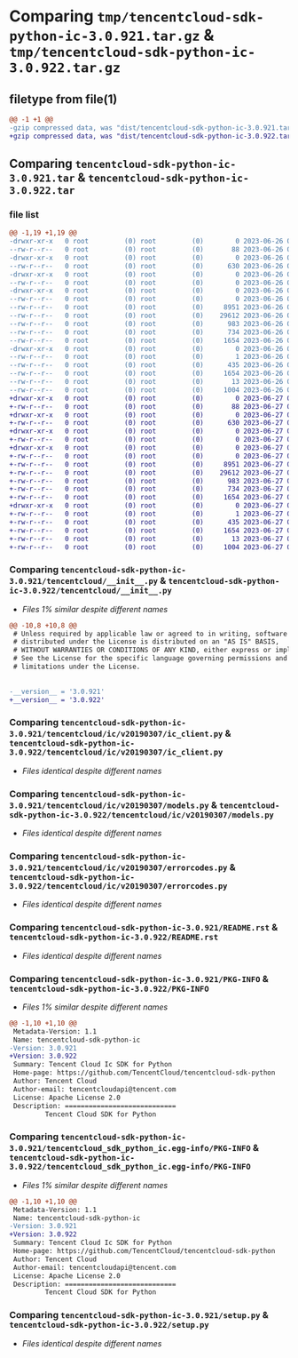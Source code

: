 # Comparing `tmp/tencentcloud-sdk-python-ic-3.0.921.tar.gz` & `tmp/tencentcloud-sdk-python-ic-3.0.922.tar.gz`

## filetype from file(1)

```diff
@@ -1 +1 @@
-gzip compressed data, was "dist/tencentcloud-sdk-python-ic-3.0.921.tar", last modified: Mon Jun 26 00:25:48 2023, max compression
+gzip compressed data, was "dist/tencentcloud-sdk-python-ic-3.0.922.tar", last modified: Tue Jun 27 00:26:14 2023, max compression
```

## Comparing `tencentcloud-sdk-python-ic-3.0.921.tar` & `tencentcloud-sdk-python-ic-3.0.922.tar`

### file list

```diff
@@ -1,19 +1,19 @@
-drwxr-xr-x   0 root         (0) root         (0)        0 2023-06-26 00:25:48.000000 tencentcloud-sdk-python-ic-3.0.921/
--rw-r--r--   0 root         (0) root         (0)       88 2023-06-26 00:25:48.000000 tencentcloud-sdk-python-ic-3.0.921/setup.cfg
-drwxr-xr-x   0 root         (0) root         (0)        0 2023-06-26 00:25:48.000000 tencentcloud-sdk-python-ic-3.0.921/tencentcloud/
--rw-r--r--   0 root         (0) root         (0)      630 2023-06-26 00:25:48.000000 tencentcloud-sdk-python-ic-3.0.921/tencentcloud/__init__.py
-drwxr-xr-x   0 root         (0) root         (0)        0 2023-06-26 00:25:48.000000 tencentcloud-sdk-python-ic-3.0.921/tencentcloud/ic/
--rw-r--r--   0 root         (0) root         (0)        0 2023-06-26 00:25:48.000000 tencentcloud-sdk-python-ic-3.0.921/tencentcloud/ic/__init__.py
-drwxr-xr-x   0 root         (0) root         (0)        0 2023-06-26 00:25:48.000000 tencentcloud-sdk-python-ic-3.0.921/tencentcloud/ic/v20190307/
--rw-r--r--   0 root         (0) root         (0)        0 2023-06-26 00:25:48.000000 tencentcloud-sdk-python-ic-3.0.921/tencentcloud/ic/v20190307/__init__.py
--rw-r--r--   0 root         (0) root         (0)     8951 2023-06-26 00:25:48.000000 tencentcloud-sdk-python-ic-3.0.921/tencentcloud/ic/v20190307/ic_client.py
--rw-r--r--   0 root         (0) root         (0)    29612 2023-06-26 00:25:48.000000 tencentcloud-sdk-python-ic-3.0.921/tencentcloud/ic/v20190307/models.py
--rw-r--r--   0 root         (0) root         (0)      983 2023-06-26 00:25:48.000000 tencentcloud-sdk-python-ic-3.0.921/tencentcloud/ic/v20190307/errorcodes.py
--rw-r--r--   0 root         (0) root         (0)      734 2023-06-26 00:25:48.000000 tencentcloud-sdk-python-ic-3.0.921/README.rst
--rw-r--r--   0 root         (0) root         (0)     1654 2023-06-26 00:25:48.000000 tencentcloud-sdk-python-ic-3.0.921/PKG-INFO
-drwxr-xr-x   0 root         (0) root         (0)        0 2023-06-26 00:25:48.000000 tencentcloud-sdk-python-ic-3.0.921/tencentcloud_sdk_python_ic.egg-info/
--rw-r--r--   0 root         (0) root         (0)        1 2023-06-26 00:25:48.000000 tencentcloud-sdk-python-ic-3.0.921/tencentcloud_sdk_python_ic.egg-info/dependency_links.txt
--rw-r--r--   0 root         (0) root         (0)      435 2023-06-26 00:25:48.000000 tencentcloud-sdk-python-ic-3.0.921/tencentcloud_sdk_python_ic.egg-info/SOURCES.txt
--rw-r--r--   0 root         (0) root         (0)     1654 2023-06-26 00:25:48.000000 tencentcloud-sdk-python-ic-3.0.921/tencentcloud_sdk_python_ic.egg-info/PKG-INFO
--rw-r--r--   0 root         (0) root         (0)       13 2023-06-26 00:25:48.000000 tencentcloud-sdk-python-ic-3.0.921/tencentcloud_sdk_python_ic.egg-info/top_level.txt
--rw-r--r--   0 root         (0) root         (0)     1004 2023-06-26 00:25:48.000000 tencentcloud-sdk-python-ic-3.0.921/setup.py
+drwxr-xr-x   0 root         (0) root         (0)        0 2023-06-27 00:26:14.000000 tencentcloud-sdk-python-ic-3.0.922/
+-rw-r--r--   0 root         (0) root         (0)       88 2023-06-27 00:26:14.000000 tencentcloud-sdk-python-ic-3.0.922/setup.cfg
+drwxr-xr-x   0 root         (0) root         (0)        0 2023-06-27 00:26:14.000000 tencentcloud-sdk-python-ic-3.0.922/tencentcloud/
+-rw-r--r--   0 root         (0) root         (0)      630 2023-06-27 00:26:14.000000 tencentcloud-sdk-python-ic-3.0.922/tencentcloud/__init__.py
+drwxr-xr-x   0 root         (0) root         (0)        0 2023-06-27 00:26:14.000000 tencentcloud-sdk-python-ic-3.0.922/tencentcloud/ic/
+-rw-r--r--   0 root         (0) root         (0)        0 2023-06-27 00:26:14.000000 tencentcloud-sdk-python-ic-3.0.922/tencentcloud/ic/__init__.py
+drwxr-xr-x   0 root         (0) root         (0)        0 2023-06-27 00:26:14.000000 tencentcloud-sdk-python-ic-3.0.922/tencentcloud/ic/v20190307/
+-rw-r--r--   0 root         (0) root         (0)        0 2023-06-27 00:26:14.000000 tencentcloud-sdk-python-ic-3.0.922/tencentcloud/ic/v20190307/__init__.py
+-rw-r--r--   0 root         (0) root         (0)     8951 2023-06-27 00:26:14.000000 tencentcloud-sdk-python-ic-3.0.922/tencentcloud/ic/v20190307/ic_client.py
+-rw-r--r--   0 root         (0) root         (0)    29612 2023-06-27 00:26:14.000000 tencentcloud-sdk-python-ic-3.0.922/tencentcloud/ic/v20190307/models.py
+-rw-r--r--   0 root         (0) root         (0)      983 2023-06-27 00:26:14.000000 tencentcloud-sdk-python-ic-3.0.922/tencentcloud/ic/v20190307/errorcodes.py
+-rw-r--r--   0 root         (0) root         (0)      734 2023-06-27 00:26:14.000000 tencentcloud-sdk-python-ic-3.0.922/README.rst
+-rw-r--r--   0 root         (0) root         (0)     1654 2023-06-27 00:26:14.000000 tencentcloud-sdk-python-ic-3.0.922/PKG-INFO
+drwxr-xr-x   0 root         (0) root         (0)        0 2023-06-27 00:26:14.000000 tencentcloud-sdk-python-ic-3.0.922/tencentcloud_sdk_python_ic.egg-info/
+-rw-r--r--   0 root         (0) root         (0)        1 2023-06-27 00:26:14.000000 tencentcloud-sdk-python-ic-3.0.922/tencentcloud_sdk_python_ic.egg-info/dependency_links.txt
+-rw-r--r--   0 root         (0) root         (0)      435 2023-06-27 00:26:14.000000 tencentcloud-sdk-python-ic-3.0.922/tencentcloud_sdk_python_ic.egg-info/SOURCES.txt
+-rw-r--r--   0 root         (0) root         (0)     1654 2023-06-27 00:26:14.000000 tencentcloud-sdk-python-ic-3.0.922/tencentcloud_sdk_python_ic.egg-info/PKG-INFO
+-rw-r--r--   0 root         (0) root         (0)       13 2023-06-27 00:26:14.000000 tencentcloud-sdk-python-ic-3.0.922/tencentcloud_sdk_python_ic.egg-info/top_level.txt
+-rw-r--r--   0 root         (0) root         (0)     1004 2023-06-27 00:26:14.000000 tencentcloud-sdk-python-ic-3.0.922/setup.py
```

### Comparing `tencentcloud-sdk-python-ic-3.0.921/tencentcloud/__init__.py` & `tencentcloud-sdk-python-ic-3.0.922/tencentcloud/__init__.py`

 * *Files 1% similar despite different names*

```diff
@@ -10,8 +10,8 @@
 # Unless required by applicable law or agreed to in writing, software
 # distributed under the License is distributed on an "AS IS" BASIS,
 # WITHOUT WARRANTIES OR CONDITIONS OF ANY KIND, either express or implied.
 # See the License for the specific language governing permissions and
 # limitations under the License.
 
 
-__version__ = '3.0.921'
+__version__ = '3.0.922'
```

### Comparing `tencentcloud-sdk-python-ic-3.0.921/tencentcloud/ic/v20190307/ic_client.py` & `tencentcloud-sdk-python-ic-3.0.922/tencentcloud/ic/v20190307/ic_client.py`

 * *Files identical despite different names*

### Comparing `tencentcloud-sdk-python-ic-3.0.921/tencentcloud/ic/v20190307/models.py` & `tencentcloud-sdk-python-ic-3.0.922/tencentcloud/ic/v20190307/models.py`

 * *Files identical despite different names*

### Comparing `tencentcloud-sdk-python-ic-3.0.921/tencentcloud/ic/v20190307/errorcodes.py` & `tencentcloud-sdk-python-ic-3.0.922/tencentcloud/ic/v20190307/errorcodes.py`

 * *Files identical despite different names*

### Comparing `tencentcloud-sdk-python-ic-3.0.921/README.rst` & `tencentcloud-sdk-python-ic-3.0.922/README.rst`

 * *Files identical despite different names*

### Comparing `tencentcloud-sdk-python-ic-3.0.921/PKG-INFO` & `tencentcloud-sdk-python-ic-3.0.922/PKG-INFO`

 * *Files 1% similar despite different names*

```diff
@@ -1,10 +1,10 @@
 Metadata-Version: 1.1
 Name: tencentcloud-sdk-python-ic
-Version: 3.0.921
+Version: 3.0.922
 Summary: Tencent Cloud Ic SDK for Python
 Home-page: https://github.com/TencentCloud/tencentcloud-sdk-python
 Author: Tencent Cloud
 Author-email: tencentcloudapi@tencent.com
 License: Apache License 2.0
 Description: ============================
         Tencent Cloud SDK for Python
```

### Comparing `tencentcloud-sdk-python-ic-3.0.921/tencentcloud_sdk_python_ic.egg-info/PKG-INFO` & `tencentcloud-sdk-python-ic-3.0.922/tencentcloud_sdk_python_ic.egg-info/PKG-INFO`

 * *Files 1% similar despite different names*

```diff
@@ -1,10 +1,10 @@
 Metadata-Version: 1.1
 Name: tencentcloud-sdk-python-ic
-Version: 3.0.921
+Version: 3.0.922
 Summary: Tencent Cloud Ic SDK for Python
 Home-page: https://github.com/TencentCloud/tencentcloud-sdk-python
 Author: Tencent Cloud
 Author-email: tencentcloudapi@tencent.com
 License: Apache License 2.0
 Description: ============================
         Tencent Cloud SDK for Python
```

### Comparing `tencentcloud-sdk-python-ic-3.0.921/setup.py` & `tencentcloud-sdk-python-ic-3.0.922/setup.py`

 * *Files identical despite different names*

